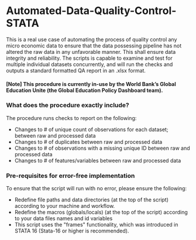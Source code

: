 # Automated-Data-Quality-Control-STATA
This is a real use case of automating the process of quality control any micro economic data to ensure that the data possessing pipeline has not altered the raw data in any unfavorable manner. This shall ensure data integrity and reliability. The scripts is capable to examine and test for multiple individual datasets concurrently, and will run the checks and outputs a standard formatted QA report in an .xlsx format.

#### [Note] This procedure is currently in-use by the World Bank’s Global Education Unite (the Global Education Policy Dashboard team).

### What does the procedure exactly include?
The procedure runs checks to report on the following:
- Changes to # of unique count of observations for each dataset; between raw and processed data
- Changes to # of duplicates between raw and processed data
- Changes to # of observations with a missing unique ID between raw and processed data
- Changes to # of features/variables between raw and processed data

### Pre-requisites for error-free implementation 
To ensure that the script will run with no error, please ensure the following:
- Redefine file paths and data directories (at the top of the script) according to your machine and workflow.
- Redefine the macros (globals/locals) (at the top of the script) according to your data files names and id variables
- This script uses the "frames" functionality, which was introduced in STATA 16 (Stata-16 or higher is recommended).
